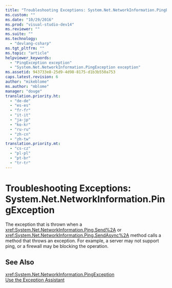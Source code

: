 ```yaml
---
title: "Troubleshooting Exceptions: System.Net.NetworkInformation.PingException | Microsoft Docs"
ms.custom: ""
ms.date: "10/29/2016"
ms.prod: "visual-studio-dev14"
ms.reviewer: ""
ms.suite: ""
ms.technology: 
  - "devlang-csharp"
ms.tgt_pltfrm: ""
ms.topic: "article"
helpviewer_keywords: 
  - "PingException exception"
  - "System.Net.NetworkInformation.PingException exception"
ms.assetid: 943733e8-25d9-4d98-8175-d1b3b550a753
caps.latest.revision: 6
author: "mikeblome"
ms.author: "mblome"
manager: "douge"
translation.priority.ht: 
  - "de-de"
  - "es-es"
  - "fr-fr"
  - "it-it"
  - "ja-jp"
  - "ko-kr"
  - "ru-ru"
  - "zh-cn"
  - "zh-tw"
translation.priority.mt: 
  - "cs-cz"
  - "pl-pl"
  - "pt-br"
  - "tr-tr"
---
```

# Troubleshooting Exceptions: System.Net.NetworkInformation.PingException
The exception that is thrown when a <xref:System.Net.NetworkInformation.Ping.Send%2A> or <xref:System.Net.NetworkInformation.Ping.SendAsync%2A> method calls a method that throws an exception. For example, a server may not support ping, or a firewall may be blocking the operation.  
  
## See Also  
 <xref:System.Net.NetworkInformation.PingException>   
 [Use the Exception Assistant](../Topic/How%20to:%20Use%20the%20Exception%20Assistant.md)